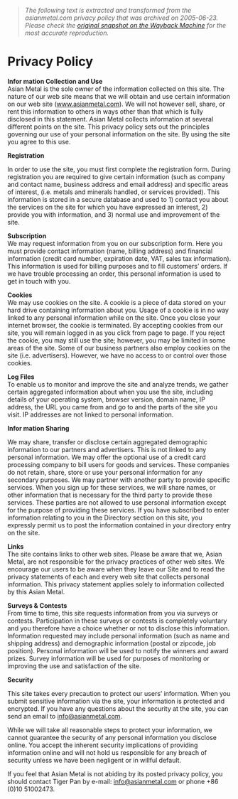 > *The following text is extracted and transformed from the asianmetal.com privacy policy that was archived on 2005-06-23. Please check the [original snapshot on the Wayback Machine](https://web.archive.org/web/20050623074624id_/http%3A//www.asianmetal.com/about/privacy_policy.asp) for the most accurate reproduction.*

# Privacy Policy

**Infor mation Collection and Use**  
Asian Metal is the sole owner of the information collected on this site. The nature of our web site means that we will obtain and use certain information on our web site (www.asianmetal.com). We will not however sell, share, or rent this information to others in ways other than that which is fully disclosed in this statement. Asian Metal collects information at several different points on the site. This privacy policy sets out the principles governing our use of your personal information on the site. By using the site you agree to this use. 

**Registration**

In order to use the site, you must first complete the registration form. During registration you are required to give certain information (such as company and contact name, business address and email address) and specific areas of interest, (i.e. metals and minerals handled, or services provided). This information is stored in a secure database and used to 1) contact you about the services on the site for which you have expressed an interest, 2) provide you with information, and 3) normal use and improvement of the site. 

**Subscription**  
We may request information from you on our subscription form. Here you must provide contact information (name, billing address) and financial information (credit card number, expiration date, VAT, sales tax information). This information is used for billing purposes and to fill customers’ orders. If we have trouble processing an order, this personal information is used to get in touch with you.  


**Cookies**  
We may use cookies on the site. A cookie is a piece of data stored on your hard drive containing information about you. Usage of a cookie is in no way linked to any personal information while on the site. Once you close your internet browser, the cookie is terminated. By accepting cookies from our site, you will remain logged in as you click from page to page. If you reject the cookie, you may still use the site; however, you may be limited in some areas of the site. Some of our business partners also employ cookies on the site (i.e. advertisers). However, we have no access to or control over those cookies.  


**Log Files**  
To enable us to monitor and improve the site and analyze trends, we gather certain aggregated information about when you use the site, including details of your operating system, browser version, domain name, IP address, the URL you came from and go to and the parts of the site you visit. IP addresses are not linked to personal information.

**Infor mation Sharing**

We may share, transfer or disclose certain aggregated demographic information to our partners and advertisers. This is not linked to any personal information. We may offer the optional use of a credit card processing company to bill users for goods and services. These companies do not retain, share, store or use your personal information for any secondary purposes. We may partner with another party to provide specific services. When you sign up for these services, we will share names, or other information that is necessary for the third party to provide these services. These parties are not allowed to use personal information except for the purpose of providing these services. If you have subscribed to enter information relating to you in the Directory section on this site, you expressly permit us to post the information contained in your directory entry on the site.   


**Links**  
The site contains links to other web sites. Please be aware that we, Asian Metal, are not responsible for the privacy practices of other web sites. We encourage our users to be aware when they leave our Site and to read the privacy statements of each and every web site that collects personal information. This privacy statement applies solely to information collected by this Asian Metal.   


**Surveys & Contests**  
From time to time, this site requests information from you via surveys or contests. Participation in these surveys or contests is completely voluntary and you therefore have a choice whether or not to disclose this information. Information requested may include personal information (such as name and shipping address) and demographic information (postal or zipcode, job position). Personal information will be used to notify the winners and award prizes. Survey information will be used for purposes of monitoring or improving the use and satisfaction of the site. 

**Security**

This site takes every precaution to protect our users’ information. When you submit sensitive information via the site, your information is protected and encrypted. If you have any questions about the security at the site, you can send an email to info@asianmetal.com.   


While we will take all reasonable steps to protect your information, we cannot guarantee the security of any personal information you disclose online. You accept the inherent security implications of providing information online and will not hold us responsible for any breach of security unless we have been negligent or in willful default. 

If you feel that Asian Metal is not abiding by its posted privacy policy, you should contact Tiger Pan by e-mail: info@asianmetal.com or phone +86 (0)10 51002473.
